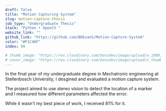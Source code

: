 ```yaml
---
draft: false
title: "Motion Capturing System"
slug: motion-capture-thesis
job_type: "Undergraduate Thesis"
stack: "Python • OpenCV "
website_link: ""
github_link: "https://github.com/BDEvan5/Motion-Capture-System"
color: "#F1C40F"
index: 99

# thumb_image: "https://res.cloudinary.com/bonzdev/image/upload/w_1000,ar_16:9,c_fill,g_auto/v1621922693/mockup_crop/iiw_crop_z7h93m.png"
# cover_image: "https://res.cloudinary.com/bonzdev/image/upload/c_thumb,w_500,g_face/v1622111359/mockup_crop/iiw_crop_z7h93m.png"
---
```


In the final year of my undergraduate degree in Mechatronic engineering at Stellenbosch University, I desgined and evaluated a motion capture system.

The project aimed to use stereo vision to detect the location of a marker and I measured how different parameters affected the error. 

While it wasn't my best piece of work, I received 81% for it. 




